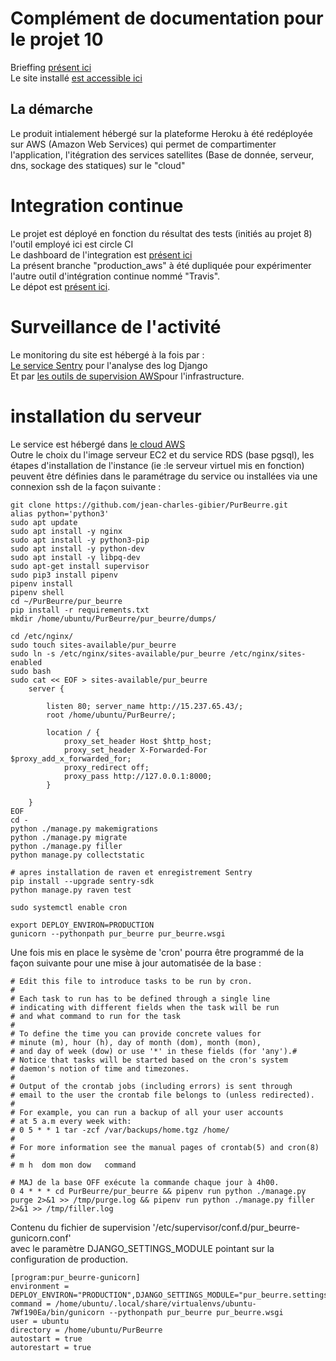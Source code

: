 # Complément de documentation pour le projet 10
Brieffing [présent ici](https://openclassrooms.com/fr/paths/68/projects/160/assignment)<br>
Le site installé [est accessible ici](http://15.237.65.43/)<br>


## La démarche
Le produit intialement hébergé sur la plateforme Heroku à été redéployée sur AWS (Amazon Web Services)
qui permet de compartimenter l'application, l'itégration des services satellites (Base de donnée, serveur, dns, sockage des statiques) sur le "cloud"

# Integration continue
Le projet est déployé en fonction du résultat des tests (initiés au projet 8) l'outil employé ici est circle CI<br>
Le dashboard de l'integration est [présent ici](https://app.circleci.com/pipelines/github/jean-charles-gibier/PurBeurre)<br>
La présent branche "production_aws" à été dupliquée pour expérimenter l'autre outil d'intégration continue nommé "Travis".<br>
Le dépot est [présent ici](https://github.com/jean-charles-gibier/mysandbox).

# Surveillance de l'activité
Le monitoring du site est hébergé à la fois par :<br>
[Le service Sentry](https://sentry.io/organizations/onmyown/issues/?project=5435011) pour l'analyse des log Django<br>
Et par [les outils de supervision AWS](https://eu-west-3.console.aws.amazon.com/cloudwatch/home?region=eu-west-3#)pour l'infrastructure.

# installation du serveur
Le service est hébergé dans [le cloud AWS](https://aws.amazon.com/fr/)<br>
Outre le choix du l'image serveur EC2 et du service RDS (base pgsql), les étapes d'installation de l'instance (ie :le serveur virtuel mis en fonction) peuvent être définies dans le paramétrage du service
ou installées via une connexion ssh de la façon suivante :

```
git clone https://github.com/jean-charles-gibier/PurBeurre.git
alias python='python3'
sudo apt update
sudo apt install -y nginx
sudo apt install -y python3-pip
sudo apt install -y python-dev
sudo apt install -y libpq-dev
sudo apt-get install supervisor
sudo pip3 install pipenv
pipenv install
pipenv shell
cd ~/PurBeurre/pur_beurre
pip install -r requirements.txt
mkdir /home/ubuntu/PurBeurre/pur_beurre/dumps/

cd /etc/nginx/
sudo touch sites-available/pur_beurre
sudo ln -s /etc/nginx/sites-available/pur_beurre /etc/nginx/sites-enabled
sudo bash
sudo cat << EOF > sites-available/pur_beurre
	server { 
			
		listen 80; server_name http://15.237.65.43/; 
		root /home/ubuntu/PurBeurre/;
			
		location / {
			proxy_set_header Host $http_host;
			proxy_set_header X-Forwarded-For $proxy_add_x_forwarded_for;
			proxy_redirect off;
			proxy_pass http://127.0.0.1:8000;
		}
			
	}
EOF
cd -
python ./manage.py makemigrations
python ./manage.py migrate
python ./manage.py filler
python manage.py collectstatic

# apres installation de raven et enregistrement Sentry
pip install --upgrade sentry-sdk
python manage.py raven test

sudo systemctl enable cron

export DEPLOY_ENVIRON=PRODUCTION
gunicorn --pythonpath pur_beurre pur_beurre.wsgi
```

Une fois mis en place le sysème de 'cron' pourra être programmé de la façon suivante pour une mise à jour automatisée de la base :
````
# Edit this file to introduce tasks to be run by cron.
#
# Each task to run has to be defined through a single line
# indicating with different fields when the task will be run
# and what command to run for the task
#
# To define the time you can provide concrete values for
# minute (m), hour (h), day of month (dom), month (mon),
# and day of week (dow) or use '*' in these fields (for 'any').#
# Notice that tasks will be started based on the cron's system
# daemon's notion of time and timezones.
#
# Output of the crontab jobs (including errors) is sent through
# email to the user the crontab file belongs to (unless redirected).
#
# For example, you can run a backup of all your user accounts
# at 5 a.m every week with:
# 0 5 * * 1 tar -zcf /var/backups/home.tgz /home/
#
# For more information see the manual pages of crontab(5) and cron(8)
#
# m h  dom mon dow   command

# MAJ de la base OFF exécute la commande chaque jour à 4h00.
0 4 * * * cd PurBeurre/pur_beurre && pipenv run python ./manage.py purge 2>&1 >> /tmp/purge.log && pipenv run python ./manage.py filler 2>&1 >> /tmp/filler.log

````

Contenu du fichier de supervision '/etc/supervisor/conf.d/pur_beurre-gunicorn.conf'<br>
avec le paramètre DJANGO_SETTINGS_MODULE pointant sur la configuration de production.

```
[program:pur_beurre-gunicorn]
environment = DEPLOY_ENVIRON="PRODUCTION",DJANGO_SETTINGS_MODULE="pur_beurre.settings.production"
command = /home/ubuntu/.local/share/virtualenvs/ubuntu-7Wf190Ea/bin/gunicorn --pythonpath pur_beurre pur_beurre.wsgi
user = ubuntu
directory = /home/ubuntu/PurBeurre
autostart = true
autorestart = true
```
